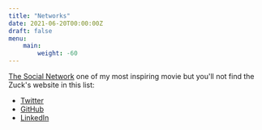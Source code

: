 ```yaml
---
title: "Networks"
date: 2021-06-20T00:00:00Z
draft: false
menu:
    main:
        weight: -60
---
```


[The Social Network](https://en.wikipedia.org/wiki/The_Social_Network) one of my most inspiring movie but you'll not find the Zuck's website in this list:

- [Twitter](https://twitter.com/YanaelBarbier)
- [GitHub](https://github.com/st3w4r)
- [LinkedIn](https://www.linkedin.com/in/yanaelbarbier/?locale=en_US)
